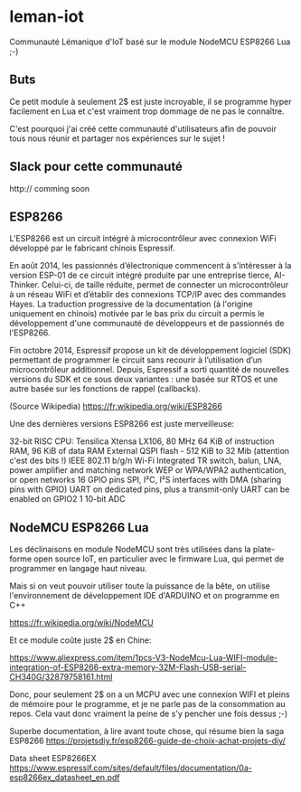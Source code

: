 # leman-iot
Communauté Lémanique d'IoT basé sur le module NodeMCU ESP8266 Lua ;-)

## Buts
Ce petit module à seulement 2$ est juste incroyable, il se programme hyper facilement en Lua et c'est vraiment trop dommage de ne pas le connaître.

C'est pourquoi j'ai créé cette communauté d'utilisateurs afin de pouvoir tous nous réunir et partager nos expériences sur le sujet !

## Slack pour cette communauté
http:// comming soon

## ESP8266
L’ESP8266 est un circuit intégré à microcontrôleur avec connexion WiFi développé par le fabricant chinois Espressif.

En août 2014, les passionnés d’électronique commencent à s’intéresser à la version ESP-01 de ce circuit intégré produite par une entreprise tierce, AI-Thinker. Celui-ci, de taille réduite, permet de connecter un microcontrôleur à un réseau WiFi et d’établir des connexions TCP/IP avec des commandes Hayes. La traduction progressive de la documentation (à l'origine uniquement en chinois) motivée par le bas prix du circuit a permis le développement d'une communauté de développeurs et de passionnés de l'ESP8266.

Fin octobre 2014, Espressif propose un kit de développement logiciel (SDK) permettant de programmer le circuit sans recourir à l’utilisation d’un microcontrôleur additionnel. Depuis, Espressif a sorti quantité de nouvelles versions du SDK et ce sous deux variantes : une basée sur RTOS et une autre basée sur les fonctions de rappel (callbacks).

(Source Wikipedia)
https://fr.wikipedia.org/wiki/ESP8266

Une des dernières versions ESP8266 est juste merveilleuse:

32-bit RISC CPU: Tensilica Xtensa LX106, 80 MHz
64 KiB of instruction RAM, 96 KiB of data RAM
External QSPI flash - 512 KiB to 32 Mib (attention c'est des bits !)
IEEE 802.11 b/g/n Wi-Fi
Integrated TR switch, balun, LNA, power amplifier and matching network
WEP or WPA/WPA2 authentication, or open networks
16 GPIO pins
SPI, I²C,
I²S interfaces with DMA (sharing pins with GPIO)
UART on dedicated pins, plus a transmit-only UART can be enabled on GPIO2
1 10-bit ADC

## NodeMCU ESP8266 Lua
Les déclinaisons en module NodeMCU sont très utilisées dans la plate-forme open source IoT, en particulier avec le firmware Lua, qui permet de programmer en langage haut niveau.

Mais si on veut pouvoir utiliser toute la puissance de la bête, on utilise l'environnement de développement IDE d'ARDUINO et on programme en C++

https://fr.wikipedia.org/wiki/NodeMCU

Et ce module coûte juste 2$ en Chine:

https://www.aliexpress.com/item/1pcs-V3-NodeMcu-Lua-WIFI-module-integration-of-ESP8266-extra-memory-32M-Flash-USB-serial-CH340G/32879758161.html

Donc, pour seulement 2$ on a un MCPU avec une connexion WIFI et pleins de mémoire pour le programme, et je ne parle pas de la consommation au repos. Cela vaut donc vraiment la peine de s'y pencher une fois dessus ;-)

Superbe documentation, à lire avant toute chose, qui résume bien la saga ESP8266
https://projetsdiy.fr/esp8266-guide-de-choix-achat-projets-diy/

Data sheet ESP8266EX
https://www.espressif.com/sites/default/files/documentation/0a-esp8266ex_datasheet_en.pdf

